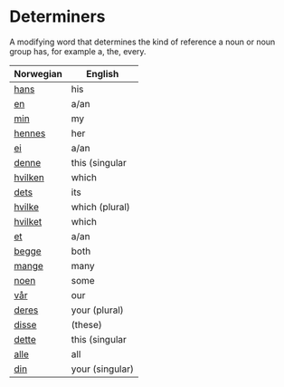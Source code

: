 # Determiners

A modifying word that determines the kind of reference a noun or noun group has, for example a, the, every.

| Norwegian | English |
| --- | --- |
| [hans](https://www.ordnett.no/search?language=no&phrase=hans) | his | m |
| [en](https://www.ordnett.no/search?language=no&phrase=en) | a/an | m |
| [min](https://www.ordnett.no/search?language=no&phrase=min) | my |  |
| [hennes](https://www.ordnett.no/search?language=no&phrase=hennes) | her | f |
| [ei](https://www.ordnett.no/search?language=no&phrase=ei) | a/an | f |
| [denne](https://www.ordnett.no/search?language=no&phrase=denne) | this (singular |  masculine and femenine) |
| [hvilken](https://www.ordnett.no/search?language=no&phrase=hvilken) | which | m |
| [dets](https://www.ordnett.no/search?language=no&phrase=dets) | its | i |
| [hvilke](https://www.ordnett.no/search?language=no&phrase=hvilke) | which (plural) |  |
| [hvilket](https://www.ordnett.no/search?language=no&phrase=hvilket) | which | i |
| [et](https://www.ordnett.no/search?language=no&phrase=et) | a/an | i |
| [begge](https://www.ordnett.no/search?language=no&phrase=begge) | both |  |
| [mange](https://www.ordnett.no/search?language=no&phrase=mange) | many |  |
| [noen](https://www.ordnett.no/search?language=no&phrase=noen) | some |  |
| [vår](https://www.ordnett.no/search?language=no&phrase=vår) | our |  |
| [deres](https://www.ordnett.no/search?language=no&phrase=deres) | your (plural) | None |
| [disse](https://www.ordnett.no/search?language=no&phrase=disse) | (these) |  |
| [dette](https://www.ordnett.no/search?language=no&phrase=dette) | this (singular |  neuter) |
| [alle](https://www.ordnett.no/search?language=no&phrase=alle) | all |  |
| [din](https://www.ordnett.no/search?language=no&phrase=din) | your (singular) |  |

